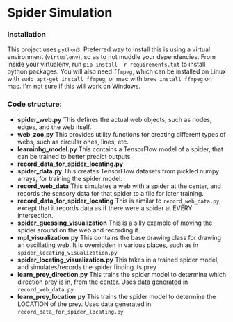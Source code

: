 # Spider Simulation

### Installation
This project uses `python3`. Preferred way to install this is using a virtual environment (`virtualenv`), so as to not muddle your dependencies.
From inside your virtualenv, run `pip install -r requirements.txt` to install python packages. You will also need `ffmpeg`, which can be installed on Linux with `sudo apt-get install ffmpeg`, or mac with `brew install ffmpeg` on mac. I'm not sure if this will work on Windows.


### Code structure:

* **spider_web.py** This defines the actual web objects, such as nodes, edges, and the web itself.
* **web_zoo.py** This provides utility functions for creating different types of webs, such as circular ones, lines, etc.
* **learninhg_model.py** This contains a TensorFlow model of a spider, that can be trained to better predict outputs.
* **record_data_for_spider_locating.py**
* **spider_data.py** This creates TensorFlow datasets from pickled numpy arrays, for training the spider model.
* **record_web_data** This simulates a web with a spider at the center, and records the sensory data for that spider to a file for later training.
* **record_data_for_spider_locating** This is similar to `record_web_data.py`, except that it records data as if there were a spider at EVERY intersection.
* **spider_guessing_visualization** This is a silly example of moving the spider around on the web and recording it.
* **mpl_visualization.py** This contains the base drawing class for drawing an oscillating web. It is overridden in various places, such as in `spider_locating_visualization.py`
* **spider_locating_visualization.py**  This takes in a trained spider model, and simulates/records the spider finding its prey
* **learn_prey_direction.py** This trains the spider model to determine which direction prey is in, from the center. Uses data generated in `record_web_data.py`
* **learn_prey_location.py** This trains the spider model to determine the LOCATION of the prey. Uses data generated in `record_data_for_spider_locating.py`

